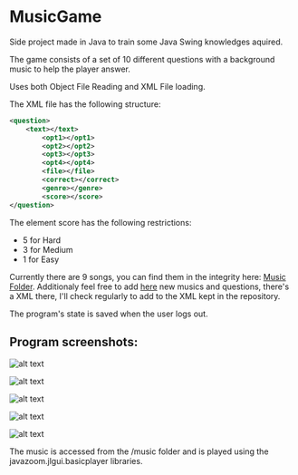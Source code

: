 # MusicGame
Side project made in Java to train some Java Swing knowledges aquired.

The game consists of a set of 10 different questions with a background music to help the player answer.

Uses both Object File Reading and XML File loading.

The XML file has the following structure:

```xml
<question>
    <text></text>
		<opt1></opt1>
		<opt2></opt2>
		<opt3></opt3>
		<opt4></opt4>
		<file></file>
		<correct></correct>
		<genre></genre>		
		<score></score>
</question>
```
The element score has the following restrictions:
* 5 for Hard
* 3 for Medium
* 1 for Easy

Currently there are 9 songs, you can find them in the integrity here: [Music Folder](https://drive.google.com/folderview?id=0B7jXRoARU1FzfjJPMXJZQjhHQTM4dmNDZnAtOUVjV3dRRG5ZVlEzYnRDSjBIVVQ0RFVGSTg&usp=sharing "Music Game Data"). Additionaly feel free to add [here](https://drive.google.com/folderview?id=0B7jXRoARU1FzflhTVUc4VzV1c0lqTjJDTFk3M3Z2VzJjUjd4MHhqQVdXdjJBXzVZWWxBa2c&usp=sharing "Music Game Data") new musics and questions, there's a XML there, I'll check regularly to add to the XML kept in the repository.

The program's state is saved when the user logs out.
## Program screenshots:
![alt text](http://i.imgur.com/IfBCv4V.png "Login/Register Screen")

![alt text](http://i.imgur.com/FOIsj60.png "Main Screen")

![alt text](http://i.imgur.com/Dbt89KE.png "Game selection Screen")

![alt text](http://i.imgur.com/dxk1Ub7.png "In Game Screen")

![alt text](http://i.imgur.com/1j8nvJY.png "Rankings Screen")

The music is accessed from the /music folder and is played using the javazoom.jlgui.basicplayer libraries.





